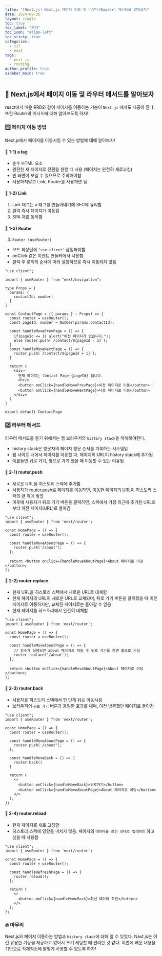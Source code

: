 ```yaml
---
title: "[Next.js] Next.js 페이지 이동 및 라우터(Router) 메서드를 알아보자"
date: 2024-09-26
layout: single
toc: true
toc_label: "목차"
toc_icon: "align-left"
toc_sticky: true
categories:
  - til
  - next 
tags:
  - next js
  - routing
author_profile: true
sidebar_main: true
---
```


## :ledger: Next.js에서 페이지 이동 및 라우터 메서드를 알아보자
react에서 배운 RRD와 같이 페이지를 이동하는 기능이 `Next.js` 에서도 제공이 된다. 또한 Router의 메서드에 대해 알아보도록 하자!

### :one: 페이지 이동 방법
Next.js에서 페이지를 이동시킬 수 있는 방법에 대해 알아보자!

#### :pushpin: 1-1) a tag

- 순수 HTML 요소
- 완전한 새 페이지로 전환을 원할 때 사용 (페이지는 완전히 새로고침)
- 빈 화면이 보일 수 있으므로 주의해야함
- 사용하지말고 Link, Router를 사용하면 됨

#### :pushpin: 1-2) Link

1. Link 태그는 a 태그를 만들어내기에 SEO에 유리함
2. 클릭 즉시 페이지가 이동됨
3. SPA 처럼 동작함

#### :pushpin: 1-3) Router
3. `Router (useRouter)`
  - 코드 최상단에 `"use client"` 삽입해야함
  - onClick 같은 이벤트 핸들러에서 사용함
  - 클릭 후 로직의 순서에 따라 실행하므로 즉시 이동되지 않음

```tsx
"use client";

import { useRouter } from "next/navigation";

type Props = {
  params: {
    contactId: number;
  }
}

const ContactPage = ({ params } : Props) => {
  const router = useRouter();
  const pageId: number = Number(params.contactId);

  const handleMovePrevPage = () => {    
    if(pageId <= 1) alert("이전 페이지가 없습니다.");      
    else router.push(`/contact/${pageId - 1}`);
  }
  const handleMoveNextPage = () => {
    router.push(`/contact/${pageId + 1}`);
  }

  return (
    <div>
      현재 페이지는 Contact Page-{pageId} 입니다.
      <hr/>
      <button onClick={handleMovePrevPage}>이전 페이지로 이동</button> | 
      <button onClick={handleMoveNextPage}>다음 페이지로 이동</button>
    </div>
  )
}

export default ContactPage
```

### :two: 라우터 메서드
라우터 메서드를 알기 위해서는 웹 브라우저의 `history stack`을 이해해야한다.

- history stack은 방문자의 페이지 방문 순서를 기록하는 시스템임
- 웹 사이트 내에서 페이지를 이동할 때, 페이지의 URL이 history stack에 추가됨
- 예를들면 뒤로 가기, 앞으로 가기 했을 때 이동할 수 있는 이유임

#### :pushpin: 2-1) router.push 
- 새로운 URL을 히스토리 스택에 추가함
- 사용자가 router.push로 페이지를 이동하면, 이동한 페이지의 URL이 히스토리 스택의 맨 위에 쌓임
- 이후에 사용자가 뒤로 가기 버튼을 클릭하면, 스택에서 가장 최근에 추가된 URL로부터 이전 페이지(URL)로 돌아감

```tsx
"use client";
import { useRouter } from 'next/router';

const HomePage = () => {
  const router = useRouter();

  const handleMoveAboutPage = () => {
    router.push('/about');
  };

  return <button onClick={handleMoveAboutPage}>About 페이지로 이덩</button>;
};
```

#### :pushpin: 2-2) router.replace
- 현재 URL을 히스토리 스택에서 새로운 URL로 대체함
- 현재 페이지의 URL이 새로운 URL로 교체되며, 뒤로 가기 버튼을 클릭했을 때 이전 페이지로 이동하지만, 교체된 페이지로는 돌아갈 수 없음
- 현재 페이지를 히스토리에서 완전히 대체함

```tsx
"use client";
import { useRouter } from 'next/router';

const HomePage = () => {
  const router = useRouter();

  const handleMoveAboutPage = () => {
    // 함수가 실행되면 about 페이지로 이동 후 뒤로 가기를 하면 홈으로 가짐
    router.replace('/about');
  };

  return <button onClick={handleMoveAboutPage}>About 페이지로 이덩</button>;
};
```

#### :pushpin: 2-3) router.back
- 사용자를 히스토리 스택에서 한 단계 뒤로 이동시킴
- 브라우저의 `뒤로 가기` 버튼과 동일한 효과를 내며, 이전 방문했던 페이지로 돌아감

```tsx
"use client";
import { useRouter } from 'next/router';

const HomePage = () => {
  const router = useRouter();

  const handleMoveAboutPage = () => {    
    router.push('/about');
  };

  const handleMoveBack = () => {
    router.back()
  }

  return (
    <>
      <button onClick={handleMoveBack}>뒤로가기</button>
      <button onClick={handleMoveAboutPage}>About 페이지로 이덩</button>
    </>
  );
};
```

#### :pushpin: 2-4) router.reload 
- 현재 페이지를 새로 고침함
- 히스토리 스택에 영향을 미치지 않음. 페이지의 `데이터를 최신 상태로 업데이트` 하고 싶을 때 사용함

```tsx
"use client";
import { useRouter } from 'next/router';

const HomePage = () => {
  const router = useRouter();

  const handleRefreshPage = () => {    
    router.reload();
  };

  return (
    <>
      <button onClick={handleMoveBack}>최신 데이터 확인</button>
    </>
  );
};
```


### :fire: 마무리
Next.js의 페이지 이동하는 방법과 `history stack`에 대해 알 수 있었다. Next.js는 이런 유용한 기능을 제공하고 있어서 초기 세팅할 때 편리한 것 같다. 이번에 배운 내용을 기반으로 적재적소에 알맞게 사용할 수 있도록 하자!